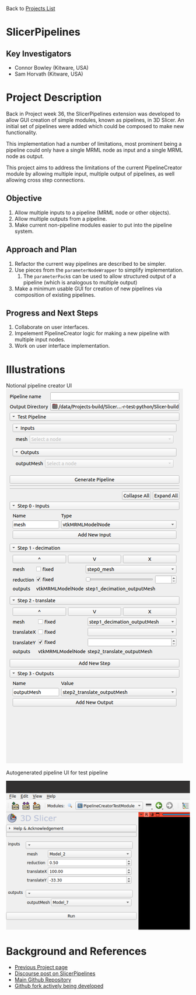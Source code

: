 Back to [Projects List](../../README.md#ProjectsList)

# SlicerPipelines

## Key Investigators

- Connor Bowley (Kitware, USA)
- Sam Horvath (Kitware, USA)

# Project Description

Back in Project week 36, the SlicerPipelines extension was developed to allow GUI creation of simple modules, known as pipelines, in 3D Slicer. An initial set of pipelines were added which could be composed to make new functionality.

This implementation had a number of limitations, most prominent being a pipeline could only have a single MRML node as input and a single MRML node as output.

This project aims to address the limitations of the current PipelineCreator module by allowing multiple input, multiple output of pipelines, as well allowing cross step connections.

## Objective

<!-- Describe here WHAT you would like to achieve (what you will have as end result). -->

1. Allow multiple inputs to a pipeline (MRML node or other objects).
1. Allow multiple outputs from a pipeline.
1. Make current non-pipeline modules easier to put into the pipeline system.

## Approach and Plan

<!-- Describe here HOW you would like to achieve the objectives stated above. -->

1. Refactor the current way pipelines are described to be simpler.
1. Use pieces from the `parameterNodeWrapper` to simplify implementation.
    1. The `parameterPack`s can be used to allow structured output of a pipeline (which is analogous to multiple output)
1. Make a minimum usable GUI for creation of new pipelines via composition of existing pipelines.

## Progress and Next Steps

<!-- Update this section as you make progress, describing of what you have ACTUALLY DONE. If there are specific steps that you could not complete then you can describe them here, too. -->

1. Collaborate on user interfaces.
2. Impelement PipelineCreator logic for making a new pipeline with multiple input nodes.
3. Work on user interface implementation.

# Illustrations

Notional pipeline creator UI
![Notional pipeline creator UI](NotionalPipelineUI.png)

Autogenerated pipeline UI for test pipeline

![Autogenerated pipeline UI](AutogeneratedPipelineUI.png)

# Background and References

- [Previous Project page](https://projectweek.na-mic.org/PW36_2022_Virtual/Projects/SlicerPipelines/)
- [Discourse post on SlicerPipelines](https://discourse.slicer.org/t/pipelines-in-3d-slicer/20107)
- [Main Github Repository](https://github.com/KitwareMedical/SlicerPipelines)
- [Github fork actively being developed](https://github.com/Connor-Bowley/SlicerPipelines)
